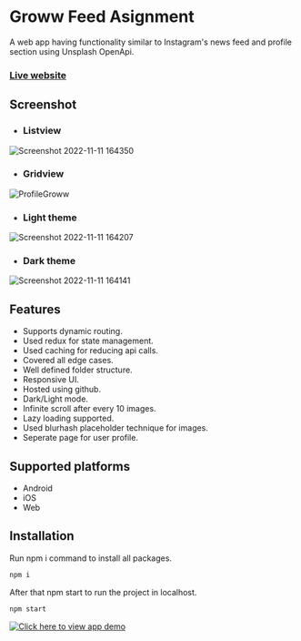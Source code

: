 # Groww Feed Asignment
A web app having functionality similar to Instagram's news feed and profile
section using Unsplash OpenApi.

### <a href="https://ankit-jailwal.github.io/Groww-Assignment/#/Feed" target="_blank">Live website</a>

## Screenshot
* ###  Listview

![Screenshot 2022-11-11 164350](https://user-images.githubusercontent.com/55527244/201329073-2b3b36bb-91a8-46d6-ac07-f375bbdff96a.jpg)

* ### Gridview

![ProfileGroww](https://user-images.githubusercontent.com/55527244/201329132-2fde7d39-edb5-4b86-9632-f3691aa5d73a.jpg)

* ### Light theme

![Screenshot 2022-11-11 164207](https://user-images.githubusercontent.com/55527244/201329145-c40f4120-ffc5-4a10-8cd2-db72beb115c8.jpg)

* ### Dark theme

![Screenshot 2022-11-11 164141](https://user-images.githubusercontent.com/55527244/201329157-8a541043-bc1b-4ef3-a63b-64826306ccc9.jpg)

## Features
* Supports dynamic routing.
* Used redux for state management.
* Used caching for reducing api calls.
* Covered all edge cases.
* Well defined folder structure.
* Responsive UI.
* Hosted using github.
* Dark/Light mode.
* Infinite scroll after every 10 images.
* Lazy loading supported.
* Used blurhash placeholder technique for images.
* Seperate page for user profile.
## Supported platforms
* Android
* iOS
* Web
## Installation
Run npm i command to install all packages.
```javascript
npm i
```
After that npm start to run the project in localhost.
```javascript
npm start
```

[![Click here to view app demo](https://upload.wikimedia.org/wikipedia/commons/b/bb/Groww_app_logo.png)](https://prabhashrai02.github.io/groww-feed-app/)

